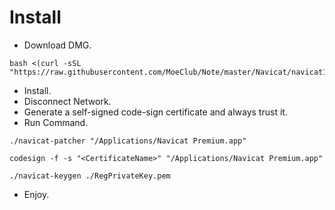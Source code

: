 # Install
- Download DMG.
```
bash <(curl -sSL "https://raw.githubusercontent.com/MoeClub/Note/master/Navicat/navicat121_premium_cs.dmg/download.sh")
```
- Install.
- Disconnect Network.
- Generate a self-signed code-sign certificate and always trust it.
- Run Command.
```
./navicat-patcher "/Applications/Navicat Premium.app"

codesign -f -s "<CertificateName>" "/Applications/Navicat Premium.app"

./navicat-keygen ./RegPrivateKey.pem
```
- Enjoy.
